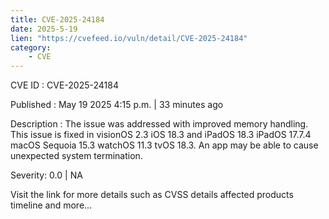 ```yaml
---
title: CVE-2025-24184
date: 2025-5-19
lien: "https://cvefeed.io/vuln/detail/CVE-2025-24184"
category:
    - CVE
---
```


CVE ID : CVE-2025-24184

Published :  May 19
2025
4:15 p.m. | 33 minutes ago

Description : The issue was addressed with improved memory handling. This issue is fixed in visionOS 2.3
iOS 18.3 and iPadOS 18.3
iPadOS 17.7.4
macOS Sequoia 15.3
watchOS 11.3
tvOS 18.3. An app may be able to cause unexpected system termination.

Severity: 0.0 | NA

Visit the link for more details
such as CVSS details
affected products
timeline
and more...
